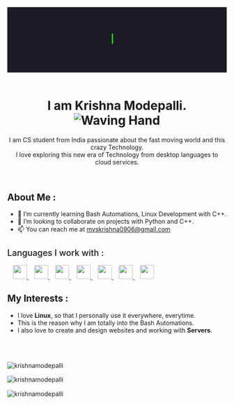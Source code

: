 
<div align="center">
  <img src="./gh.gif" alt="Welcome Image"> <br><br>

  <h1>
  I am Krishna Modepalli. <img src="https://raw.githubusercontent.com/rahulbanerjee26/githubProfileReadmeGenerator/main/gifs/wave.gif" alt="Waving Hand" width="50px">
  </h1>
  <p>
    I am CS student from India passionate about the fast moving world and this crazy Technology. <br>
    I love exploring this new era of Technology from desktop languages to cloud services.
  </p>


</div>

<!-- ![visitors](https://komarev.com/ghpvc/?username=krishnamodepalli&label=Profile%20views&color=0e75b6&style=flat) -->
<br>

## About Me :

- 🌱 I’m currently learning Bash Automations, Linux Development with C++.
- 👯 I’m looking to collaborate on projects with Python and C++.
- 📫 You can reach me at [mvskrishna0906@gmail.com](mailto:mvskrishna0906@gmail.com)

<h2 style="font-size: 1.4em;font-weight: 500;">Languages I work with :</h2>
<a style="margin-left: .8rem;" href= https://github.com/krishnamodepalli?tab=repositories&q=&type=&language=bash&sort= > <img width ='32px' height='32px' src ='https://raw.githubusercontent.com/rahulbanerjee26/githubAboutMeGenerator/main/icons/bash.svg'> </a>
<a style="margin-left: .8rem;" href= https://github.com/krishnamodepalli?tab=repositories&q=&type=&language=c&sort= > <img width ='32px' height='32px' src ='https://raw.githubusercontent.com/rahulbanerjee26/githubAboutMeGenerator/main/icons/c.svg'> </a>
<a style="margin-left: .8rem;" href= https://github.com/krishnamodepalli?tab=repositories&q=&type=&language=cpp&sort= > <img width ='32px' height='32px' src ='https://raw.githubusercontent.com/rahulbanerjee26/githubAboutMeGenerator/main/icons/cpp.svg'> </a>
<a style="margin-left: .8rem;" href= https://github.com/krishnamodepalli?tab=repositories&q=&type=&language=java&sort= > <img width ='32px' height='32px' src ='https://raw.githubusercontent.com/rahulbanerjee26/githubAboutMeGenerator/main/icons/java.svg'> </a>
<a style="margin-left: .8rem;" href= https://github.com/krishnamodepalli?tab=repositories&q=&type=&language=python&sort= > <img width ='32px' height='32px' src ='https://raw.githubusercontent.com/rahulbanerjee26/githubAboutMeGenerator/main/icons/python.svg'> </a>
<a style="margin-left: .8rem;" href= https://github.com/krishnamodepalli?tab=repositories&q=&type=&language=html&sort= > <img width ='32px' height='32px' src ='https://raw.githubusercontent.com/rahulbanerjee26/githubAboutMeGenerator/main/icons/html.svg'> </a>
<a style="margin-left: .8rem;" href= https://github.com/krishnamodepalli?tab=repositories&q=&type=&language=css&sort= > <img width ='32px' height='32px' src ='https://raw.githubusercontent.com/rahulbanerjee26/githubAboutMeGenerator/main/icons/css.svg'> </a>

<br>

## My Interests :
<!-- <ul style="@import url('https://fonts.googleapis.com/css2?family=Roboto+Mono&display=swap');font-family:'Roboto Mono' monospace;">
  <li> I love <b>Linux</b>, so that I personally use it everywhere, everytime. </li>
  <li> This is the reason why I am totally into the Bash Automations. </li>
  <li> I also love to create and design websites and working with <b>Servers</b>. </li>
</ul> -->

- I love **Linux**, so that I personally use it everywhere, everytime.
- This is the reason why I am totally into the Bash Automations.
- I also love to create and design websites and working with **Servers**.

<br><br>

<p><img align="center" src="https://github-readme-stats.vercel.app/api/top-langs?username=krishnamodepalli&show_icons=true&theme=tokyonight&locale=en&layout=compact" alt="krishnamodepalli" /></p>

<p><img align="center" src="https://github-readme-stats.vercel.app/api?username=krishnamodepalli&show_icons=true&theme=tokyonight&locale=en" alt="krishnamodepalli" /></p>

<p><img align="center" src="https://github-readme-streak-stats.herokuapp.com/?user=krishnamodepalli&theme=dark" alt="krishnamodepalli" /></p>

